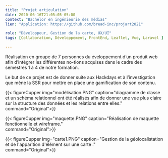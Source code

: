```yaml
---
title: "Projet articulation"
date: 2020-06-16T21:05:05-05:00
context: "Bachelor en ingénieurie des médias"
lien: "Application: https://github.com/bread-inc/projart2021"

role: "Développeur, Gestion de la carte, UX/UI"
tags: [Collaboration, Développement, FrontEnd, Leaflet, Vue, Laravel ]

---
```

Réalisation en groupe de 7 personnes du éveloppement d’un produit web afin d’intégrer les différentes no-tions acquises dans le cadre des semestres 1 à 4 de notre formation.

 Le but de ce projet est de donner suite aux Hackdays et à l’investigation que mène la SSR pour mettre en place une gamification de son contenu.



 {{< figureCupper
img="modélisation.PNG" 
caption="diagramme de classe et un schéma relationnel ont été réalisés afin de donner une vue plus claire sur la structure des données et les relations entre elles."  
command="Original">}}

 {{< figureCupper
img="maquette.PNG" 
caption="Réalisation de maquette fonctionnelle et wireframe."  
command="Original">}}


 {{< figureCupper
img="carte1.PNG" 
caption="Gestion de la géolocalistation et de l'apparition d'élément sur une carte ."  
command="Original">}}